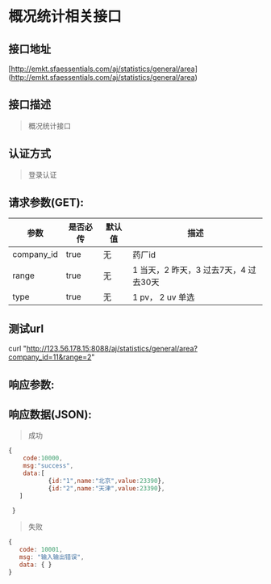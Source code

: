 # 概况统计相关接口

## 接口地址
 
[http://emkt.sfaessentials.com/aj/statistics/general/area]
(http://emkt.sfaessentials.com/aj/statistics/general/area)

## 接口描述

> 概况统计接口


## 认证方式

> 登录认证

## 请求参数(GET):

| 参数 | 是否必传 | 默认值 |  描述 | 
| ---- | ----- | ----- | ----- | 
| company_id | true | 无| 药厂id|
| range | true | 无| 1 当天，2 昨天，3 过去7天，4 过去30天|
| type | true | 无| 1 pv， 2 uv 单选|
## 测试url
curl "http://123.56.178.15:8088/aj/statistics/general/area?company_id=11&range=2"
## 响应参数:


## 响应数据(JSON):
> 成功

```javascript
{
    code:10000,
    msg:"success",
    data:[
           {id:"1",name:"北京",value:23390}, 
           {id:"2",name:"天津",value:23390},
   ]

 }

```
> 失败 

```javascript
{
   code: 10001,
   msg: "输入输出错误",
   data: { }
}

```